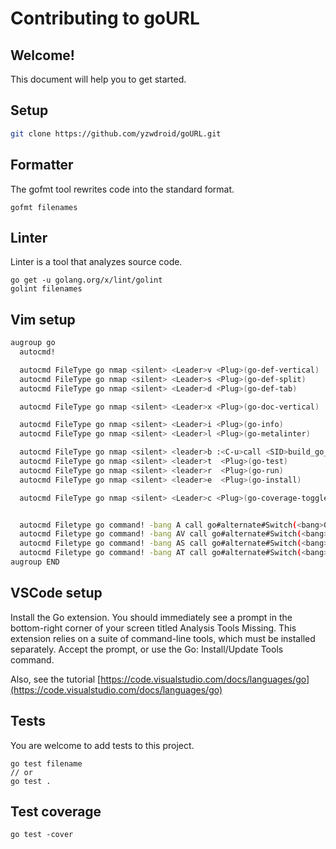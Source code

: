 # Contributing to goURL

## Welcome!

This document will help you to get started.

## Setup

```bash
git clone https://github.com/yzwdroid/goURL.git
```
## Formatter

The gofmt tool rewrites code into the standard format.

```
gofmt filenames
```

## Linter

Linter is a tool that analyzes source code.

```	
go get -u golang.org/x/lint/golint
golint filenames
```

## Vim setup

```bash
augroup go
  autocmd!

  autocmd FileType go nmap <silent> <Leader>v <Plug>(go-def-vertical)
  autocmd FileType go nmap <silent> <Leader>s <Plug>(go-def-split)
  autocmd FileType go nmap <silent> <Leader>d <Plug>(go-def-tab)

  autocmd FileType go nmap <silent> <Leader>x <Plug>(go-doc-vertical)

  autocmd FileType go nmap <silent> <Leader>i <Plug>(go-info)
  autocmd FileType go nmap <silent> <Leader>l <Plug>(go-metalinter)

  autocmd FileType go nmap <silent> <leader>b :<C-u>call <SID>build_go_files()<CR>
  autocmd FileType go nmap <silent> <leader>t  <Plug>(go-test)
  autocmd FileType go nmap <silent> <leader>r  <Plug>(go-run)
  autocmd FileType go nmap <silent> <leader>e  <Plug>(go-install)

  autocmd FileType go nmap <silent> <Leader>c <Plug>(go-coverage-toggle)


  autocmd Filetype go command! -bang A call go#alternate#Switch(<bang>0, 'edit')
  autocmd Filetype go command! -bang AV call go#alternate#Switch(<bang>0, 'vsplit')
  autocmd Filetype go command! -bang AS call go#alternate#Switch(<bang>0, 'split')
  autocmd Filetype go command! -bang AT call go#alternate#Switch(<bang>0, 'tabe')
augroup END
```

## VSCode setup


Install the Go extension. You should immediately see a prompt in the bottom-right corner of your screen titled Analysis Tools Missing. This extension relies on a suite of command-line tools, which must be installed separately. Accept the prompt, or use the Go: Install/Update Tools command.

Also, see the tutorial [https://code.visualstudio.com/docs/languages/go](https://code.visualstudio.com/docs/languages/go)


## Tests
You are welcome to add tests to this project. 

```
go test filename
// or 
go test .
```

## Test coverage
```
go test -cover
```
